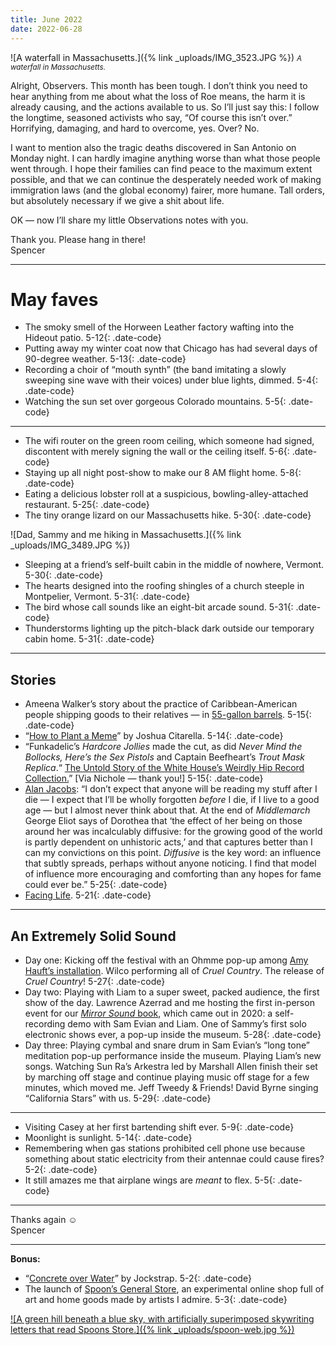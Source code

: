 ```yaml
---
title: June 2022
date: 2022-06-28
---
```


![A waterfall in Massachusetts.]({% link _uploads/IMG_3523.JPG %})
<small>*A waterfall in Massachusetts.*</small>

Alright, Observers. This month has been tough. I don’t think you need to hear anything from me about what the loss of Roe means, the harm it is already causing, and the actions available to us. So I’ll just say this: I follow the longtime, seasoned activists who say, “Of course this isn’t over.” Horrifying, damaging, and hard to overcome, yes. Over? No.

I want to mention also the tragic deaths discovered in San Antonio on Monday night. I can hardly imagine anything worse than what those people went through. I hope their families can find peace to the maximum extent possible, and that we can continue the desperately needed work of making immigration laws (and the global economy) fairer, more humane. Tall orders, but absolutely necessary if we give a shit about life.

OK — now I’ll share my little Observations notes with you.

Thank you. Please hang in there!  
Spencer

***

# May faves

* The smoky smell of the Horween Leather factory wafting into the Hideout patio. <span>5-12</span>{: .date-code}
* Putting away my winter coat now that Chicago has had several days of 90-degree weather. <span>5-13</span>{: .date-code}
* Recording a choir of “mouth synth” (the band imitating a slowly sweeping sine wave with their voices) under blue lights, dimmed. <span>5-4</span>{: .date-code}
* Watching the sun set over gorgeous Colorado mountains. <span>5-5</span>{: .date-code}

***

* The wifi router on the green room ceiling, which someone had signed, discontent with merely signing the wall or the ceiling itself. <span>5-6</span>{: .date-code}
* Staying up all night post-show to make our 8 AM flight home. <span>5-8</span>{: .date-code}
* Eating a delicious lobster roll at a suspicious, bowling-alley-attached restaurant. <span>5-25</span>{: .date-code}
* The tiny orange lizard on our Massachusetts hike. <span>5-30</span>{: .date-code}

![Dad, Sammy and me hiking in Massachusetts.]({% link _uploads/IMG_3489.JPG %})

* Sleeping at a friend’s self-built cabin in the middle of nowhere, Vermont. <span>5-30</span>{: .date-code}
* The hearts designed into the roofing shingles of a church steeple in Montpelier, Vermont. <span>5-31</span>{: .date-code}
* The bird whose call sounds like an eight-bit arcade sound. <span>5-31</span>{: .date-code}
* Thunderstorms lighting up the pitch-black dark outside our temporary cabin home. <span>5-31</span>{: .date-code}

***

## Stories

* Ameena Walker’s story about the practice of Caribbean-American people shipping goods to their relatives — in [55-gallon barrels](https://theprepared.org/features-feed/shipping-barrels). <span>5-15</span>{: .date-code}
* “[How to Plant a Meme](https://donotresearch.net/posts/how-to-plant-a-meme)” by Joshua Citarella. <span>5-14</span>{: .date-code}
* “Funkadelic’s *Hardcore Jollies* made the cut, as did *Never Mind the Bollocks, Here’s the Sex Pistols* and Captain Beefheart’s *Trout Mask Replica*.“ [The Untold Story of the White House’s Weirdly Hip Record Collection.](https://www.washingtonian.com/2022/05/03/the-untold-story-of-the-white-houses-weirdly-hip-record-collection/)” [Via Nichole — thank you!] <span>5-15</span>{: .date-code}
* [Alan Jacobs](https://blog.ayjay.org/dna/): “I don’t expect that anyone will be reading my stuff after I die — I expect that I’ll be wholly forgotten *before* I die, if I live to a good age — but I almost never think about that. At the end of *Middlemarch* George Eliot says of Dorothea that ‘the effect of her being on those around her was incalculably diffusive: for the growing good of the world is partly dependent on unhistoric acts,’ and that captures better than I can my convictions on this point. *Diffusive* is the key word: an influence that subtly spreads, perhaps without anyone noticing. I find that model of influence more encouraging and comforting than any hopes for fame could ever be.” <span>5-25</span>{: .date-code}
* [Facing Life](https://www.facing.life/). <span>5-21</span>{: .date-code}

***

## An Extremely Solid Sound

* Day one: Kicking off the festival with an Ohmme pop-up among [Amy Hauft’s installation](https://massmoca.org/event/amy-hauft/). Wilco performing all of *Cruel Country*. The release of *Cruel Country*! <span>5-27</span>{: .date-code}
* Day two: Playing with Liam to a super sweet, packed audience, the first show of the day. Lawrence Azerrad and me hosting the first in-person event for our [*Mirror Sound* book](https://mirrorsoundbook.com), which came out in 2020: a self-recording demo with Sam Evian and Liam. One of Sammy’s first solo electronic shows ever, a pop-up inside the museum. <span>5-28</span>{: .date-code}
* Day three: Playing cymbal and snare drum in Sam Evian’s “long tone” meditation pop-up performance inside the museum. Playing Liam’s new songs. Watching Sun Ra’s Arkestra led by Marshall Allen finish their set by marching off stage and continue playing music off stage for a few minutes, which moved me. Jeff Tweedy & Friends! David Byrne singing “California Stars” with us. <span>5-29</span>{: .date-code}

***

* Visiting Casey at her first bartending shift ever. <span>5-9</span>{: .date-code}
* Moonlight is sunlight. <span>5-14</span>{: .date-code}
* Remembering when gas stations prohibited cell phone use because something about static electricity from their antennae could cause fires? <span>5-2</span>{: .date-code}
* It still amazes me that airplane wings are *meant* to flex. <span>5-5</span>{: .date-code}

***

Thanks again ☺︎  
Spencer

***

**Bonus:**
* “[Concrete over Water](https://jockstrapmusic.bandcamp.com/track/concrete-over-water)” by Jockstrap. <span>5-2</span>{: .date-code}
* The launch of [Spoon’s General Store](https://spoonsgeneralstore.com/), an experimental online shop full of art and home goods made by artists I admire. <span>5-3</span>{: .date-code}

[![A green hill beneath a blue sky, with artificially superimposed skywriting letters that read Spoons Store.]({% link _uploads/spoon-web.jpg %})](https://spoonsgeneralstore.com/)